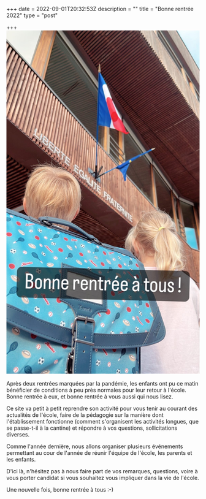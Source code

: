+++
date = 2022-09-01T20:32:53Z
description = ""
title = "Bonne rentrée 2022"
type = "post"

+++
![](/c9782b05-0542-4ec9-9446-b0b32ae62275.JPG)

Après deux rentrées marquées par la pandémie, les enfants ont pu ce matin bénéficier de conditions à peu près normales pour leur retour à l'école. Bonne rentrée à eux, et bonne rentrée à vous aussi qui nous lisez. 

Ce site va petit à petit reprendre son activité pour vous tenir au courant des actualités de l'école, faire de la pédagogie sur la manière dont l'établissement fonctionne (comment s'organisent les activités longues, que se passe-t-il à la cantine) et répondre à vos questions, sollicitations diverses. 

Comme l'année dernière, nous allons organiser plusieurs événements permettant au cour de l'année de réunir l'équipe de l'école, les parents et les enfants. 

D'ici là, n'hésitez pas à nous faire part de vos remarques, questions, voire à vous porter candidat si vous souhaitez vous impliquer dans la vie de l'école. 

Une nouvelle fois, bonne rentrée à tous :-)